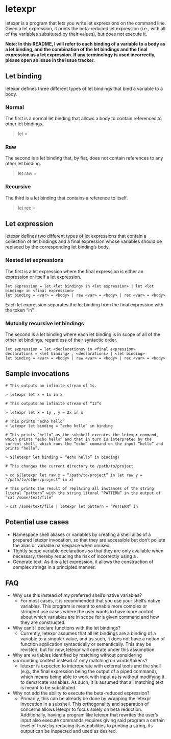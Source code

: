 # letexpr

letexpr is a program that lets you write let expressions on the command line. Given a let expression, it prints the beta-reduced let expression (i.e., with all of the variables subsituted by their values), but does not execute it.

**Note: In this README, I will refer to each binding of a variable to a body as a let binding, and the combination of the let bindings and the final expression as a let expression. If any terminology is used incorrectly, please open an issue in the issue tracker.**

## Let binding

letexpr defines three different types of let bindings that bind a variable to a body.

### Normal

The first is a normal let binding that allows a body to contain references to other let bindings.

> let <variable> = <body>

### Raw

The second is a let binding that, by fiat, does not contain references to any other let binding.

> let raw <variable> = <body>

### Recursive

The third is a let binding that contains a reference to itself.

> let rec <variable> = <body>

## Let expression

letexpr defines two different types of let expressions that contain a collection of let bindings and a final expression whose variables should be replaced by the corresponding let binding’s body.

### Nested let expressions

The first is a let expression where the final expression is either an expression or itself a let expression.

```
let expression = let <let binding> in <let expression> | let <let binding> in <final expression>
let binding = <var> = <body> | raw <var> = <body> | rec <var> = <body>
```

Each let expression separates the let binding from the final expression with the token “in”.

### Mutually recursive let bindings

The second is a let binding where each let binding is in scope of all of the other let bindings, regardless of their syntactic order.

```
let expression = let <declarations> in <final expression>
declarations = <let binding> , <declarations> | <let binding>
let binding = <var> = <body> | raw <var> = <body> | rec <var> = <body>
```

## Sample invocations
```
# This outputs an infinite stream of 1s.

> letexpr let x = 1x in x
```
```
# This outputs an infinite stream of “12”s

> letexpr let x = 1y , y = 2x in x
```
```
# This prints “echo hello”
> letexpr let binding = “echo hello” in binding
```
```
# This prints “hello” as the subshell executes the letexpr command, which prints “echo hello” and that in turn is interpreted by the current shell, which runs the “echo” command on the input “hello” and prints “hello”.

> $(letexpr let binding = “echo hello” in binding)
```
```
# This changes the current directory to /path/to/project

> cd $(letexpr let raw x = “/path/to/project” in let raw y = “/path/to/other/project” in x)
```
```
# This prints the result of replacing all instances of the string literal “pattern” with the string literal “PATTERN” in the output of “cat /some/text/file”

> cat /some/text/file | letexpr let pattern = “PATTERN” in
```

## Potential use cases
- Namespace shell aliases or variables by creating a shell alias of a prepared letexpr invocation, so that they are accessible but don’t pollute the alias or variable namespace when unused.
- Tightly scope variable declarations so that they are only available when necessary, thereby reducing the risk of incorrectly using a .
- Generate text. As it is a let expression, it allows the construction of complex strings in a principled manner.

## FAQ
- Why use this instead of my preferred shell’s native variables?
  - For most cases, it is recommended that you use your shell’s native variables. This program is meant to enable more complex or stringent use cases where the user wants to have more control about which variables are in scope for a given command and how they are constructed.
- Why can’t I declare functions with the let bindings?
  - Currently, letexpr assumes that all let bindings are a binding of a variable to a singular value, and as such, it does not have a notion of function application syntactically or semantically. This may be revisted, but for now, letexpr will operate under this assumption.
- Why are variables identified by matching without considering surrounding context instead of only matching on words/tokens?
  - letexpr is expected to interoperate with external tools and the shell (e.g., the final expression being the output of a piped command), which means being able to work with input as is without modifying it to demarcate variables. As such, it is assumed that all matching text is meant to be substituted.
- Why not add the ability to execute the beta-reduced expression?
  - Primarily, this can be already be done by wrapping the letexpr invocation in a subshell. This orthogonality and separation of concerns allows letexpr to focus solely on beta reduction. Additionally, having a program like letexpr that rewrites the user’s input also execute commands requires giving said program a certain level of trust; by reducing its capabilities to printing a string, its output can be inspected and used as desired.
